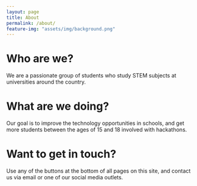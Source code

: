 ```yaml
---
layout: page
title: About
permalink: /about/
feature-img: "assets/img/background.png"
---
```

# Who are we?
We are a passionate group of students who study STEM subjects at universities around the country.

# What are we doing?
Our goal is to improve the technology opportunities in schools, and get more students between the ages of 15 and 18 involved with hackathons.

# Want to get in touch?
Use any of the buttons at the bottom of all pages on this site, and contact us via email or one of our social media outlets.
